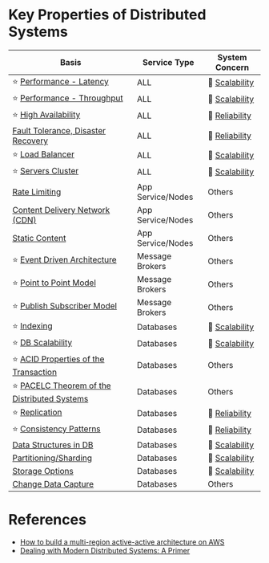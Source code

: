 
# Key Properties of Distributed Systems

| Basis                                                                                                  | Service Type      | System Concern                         |
|--------------------------------------------------------------------------------------------------------|-------------------|----------------------------------------|
| :star: [Performance - Latency](Scalability/Latency.md)                                                 | ALL               | :rocket: [Scalability](Scalability)    |
| :star: [Performance - Throughput](Scalability/Throughput.md)                                           | ALL               | :rocket: [Scalability](Scalability)    |
| :star: [High Availability](Reliability/HighAvailability.md)                                            | ALL               | :handshake: [Reliability](Reliability) |
| [Fault Tolerance, Disaster Recovery](Reliability/FaultTolerance.md)                                    | ALL               | :handshake: [Reliability](Reliability) |
| :star: [Load Balancer](LoadBalancer.md)                                                                | ALL               | :rocket: [Scalability](Scalability)    |
| :star: [Servers Cluster](Scalability/ServersCluster.md)                                                | ALL               | :rocket: [Scalability](Scalability)    |
| [Rate Limiting](../0_HLDUseCasesProblems/RateLimiterAPI/Readme.md)                                     | App Service/Nodes | Others                                 |
| [Content Delivery Network (CDN)](CDNs/CDNs.md)                                                         | App Service/Nodes | Others                                 |
| [Static Content](CDNs/StaticContent.md)                                                                | App Service/Nodes | Others                                 |
| :star: [Event Driven Architecture](../4_MessageBrokersEDA/EventDrivenArchitecture/Readme.md)           | Message Brokers   | Others                                 |
| :star: [Point to Point Model](../4_MessageBrokersEDA/EventDrivenArchitecture/PointToPointModel.md)     | Message Brokers   | Others                                 |
| :star: [Publish Subscriber Model](../4_MessageBrokersEDA/EventDrivenArchitecture/PubSubModel.md)       | Message Brokers   | Others                                 |
| :star: [Indexing](../3_DatabaseServices/3_ScalabilityTechniques/Indexing.md)                     | Databases         | :rocket: [Scalability](Scalability)    |
| :star: [DB Scalability](../3_DatabaseServices/3_ScalabilityTechniques/Readme.md)                                        | Databases         | :rocket: [Scalability](Scalability)    |
| :star: [ACID Properties of the Transaction](../3_DatabaseServices/1_ACIDTransactions/Readme.md)          | Databases         | Others                                 |
| :star: [PACELC Theorem of the Distributed Systems](../3_DatabaseServices/2_CAP&PACELCTheorems/Readme.md) | Databases         | Others                                 |
| :star: [Replication](../3_DatabaseServices/4_Consistency&Replication/Replication.md)                     | Databases         | :handshake: [Reliability](Reliability) |
| :star: [Consistency Patterns](../3_DatabaseServices/4_Consistency&Replication/Readme.md)                 | Databases         | :handshake: [Reliability](Reliability) |
| [Data Structures in DB](../3_DatabaseServices/5_DataStructuresUsedInDB/Readme.md)                        | Databases         | :rocket: [Scalability](Scalability)    |
| [Partitioning/Sharding](../3_DatabaseServices/3_ScalabilityTechniques/PartitioningSharding/Readme.md)                          | Databases         | :rocket: [Scalability](Scalability)    |
| [Storage Options](../11_FileStorageServicesHDFS/StorageOptions.md)                                     | Databases         | :rocket: [Scalability](Scalability)    |
| [Change Data Capture](../3_DatabaseServices/Others/ChangeDataCapture/Readme.md)                               | Databases         | Others                                 |

# References
- [How to build a multi-region active-active architecture on AWS](https://acloudguru.com/blog/engineering/why-and-how-do-we-build-a-multi-region-active-active-architecture)
- [Dealing with Modern Distributed Systems: A Primer](https://thinkingoutcloud.org/2021/01/19/dealing-with-modern-distributed-systems-a-primer/)


